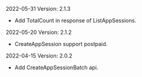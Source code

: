 2022-05-31 Version: 2.1.3
- Add TotalCount in response of ListAppSessions.

2022-05-20 Version: 2.1.2
- CreateAppSession support postpaid.

2022-04-15 Version: 2.0.2
- Add CreateAppSessionBatch api.

